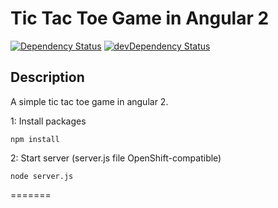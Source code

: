 # Tic Tac Toe Game in Angular 2
[![Dependency Status](https://david-dm.org/djapal/angular2-tic-tac-toe.svg)](https://david-dm.org/djapal/angular2-tic-tac-toe)
[![devDependency Status](https://david-dm.org/djapal/angular2-tic-tac-toe/dev-status.svg)](https://david-dm.org/djapal/angular2-tic-tac-toe#info=devDependencies)

## Description
A simple tic tac toe game in angular 2.


1: Install packages
```
npm install
```
2: Start server (server.js file OpenShift-compatible)
```
node server.js
```
=======